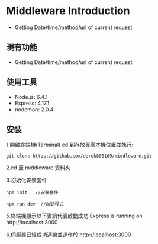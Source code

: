 # Middleware Introduction

- Getting Date/time/method/url of current request


## 現有功能

- Getting Date/time/method/url of current request

## 使用工具

- Node.js: 6.4.1
- Express: 4.17.1
- nodemon: 2.0.4

## 安裝

1.開啟終端機(Terminal) cd 到存放專案本機位置並執行:

```
git clone https://github.com/derek800109/middleware.git
``````

2.cd 至 middleware 資料夾


3.初始化安裝套件

```
npm init   //安裝套件
```


```
npm run dev  //啟動程式
```

5.終端機顯示以下資訊代表啟動成功
Express is running on http://localhost:3000

6.伺服器已經成功連線並運作於 http://localhost:3000